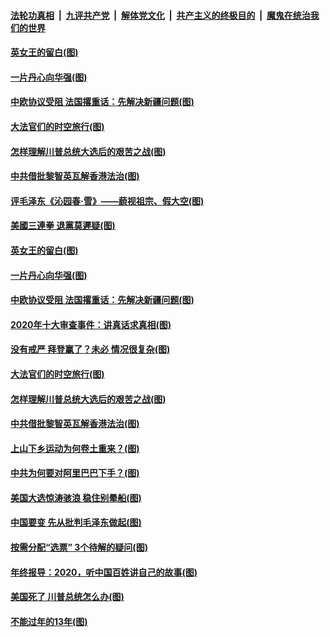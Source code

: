 

####  [法轮功真相](../../../../basic/blob/master/README.md?t=12291402) &nbsp;|&nbsp; [九评共产党](../../../../9ping.md/blob/master/README.md?t=12291402) &nbsp;|&nbsp; [解体党文化](../../../../jtdwh.md/blob/master/README.md?t=12291402)  &nbsp;|&nbsp; [共产主义的终极目的](../../../../gczydzjmd.md/blob/master/README.md?t=12291402) &nbsp;|&nbsp; [魔鬼在统治我们的世界](../../../../mgztzwmdsj.md/blob/master/README.md?t=12291402) 

#### [英女王的留白(图)](../pages/p4/957349.md?t=12291402) 

#### [一片丹心向华强(图)](../pages/p4/957347.md?t=12291402) 

#### [中欧协议受阻 法国撂重话：先解决新疆问题(图)](../pages/p4/957343.md?t=12291402) 

#### [大法官们的时空旅行(图)](../pages/p4/957282.md?t=12291402) 

#### [怎样理解川普总统大选后的艰苦之战(图)](../pages/p4/957257.md?t=12291402) 

#### [中共借批黎智英瓦解香港法治(图)](../pages/p4/957253.md?t=12291402) 

#### [评毛泽东《沁园春·雪》——藐视祖宗、假大空(图)](../pages/p4/957384.md?t=12291402) 

#### [美國三連拳 退黨莫遲疑(图)](../pages/p4/957381.md?t=12291402) 

#### [英女王的留白(图)](../pages/p4/957349.md?t=12291402) 

#### [一片丹心向华强(图)](../pages/p4/957347.md?t=12291402) 

#### [中欧协议受阻 法国撂重话：先解决新疆问题(图)](../pages/p4/957343.md?t=12291402) 

#### [2020年十大审查事件：讲真话求真相(图)](../pages/p4/957348.md?t=12291402) 


#### [没有戒严 拜登赢了？未必 情况很复杂(图)](../pages/p4/956528.md?t=12291402) 

#### [大法官们的时空旅行(图)](../pages/p4/957282.md?t=12291402) 

#### [怎样理解川普总统大选后的艰苦之战(图)](../pages/p4/957257.md?t=12291402) 

#### [中共借批黎智英瓦解香港法治(图)](../pages/p4/957253.md?t=12291402) 

#### [上山下乡运动为何卷土重来？(图)](../pages/p4/957236.md?t=12291402) 

#### [中共为何要对阿里巴巴下手？(图)](../pages/p4/957234.md?t=12291402) 

#### [美国大选惊涛骇浪 稳住别晕船(图)](../pages/p4/957233.md?t=12291402) 

#### [中国要变 先从批判毛泽东做起(图)](../pages/p4/957232.md?t=12291402) 

#### [按需分配“选票” 3个待解的疑问(图)](../pages/p4/957193.md?t=12291402) 


#### [年终报导：2020，听中国百姓讲自己的故事(图)](../pages/p4/957144.md?t=12291402) 

#### [美国死了 川普总统怎么办(图)](../pages/p4/956987.md?t=12291402) 

#### [不能过年的13年(图)](../pages/p4/957105.md?t=12291402) 

